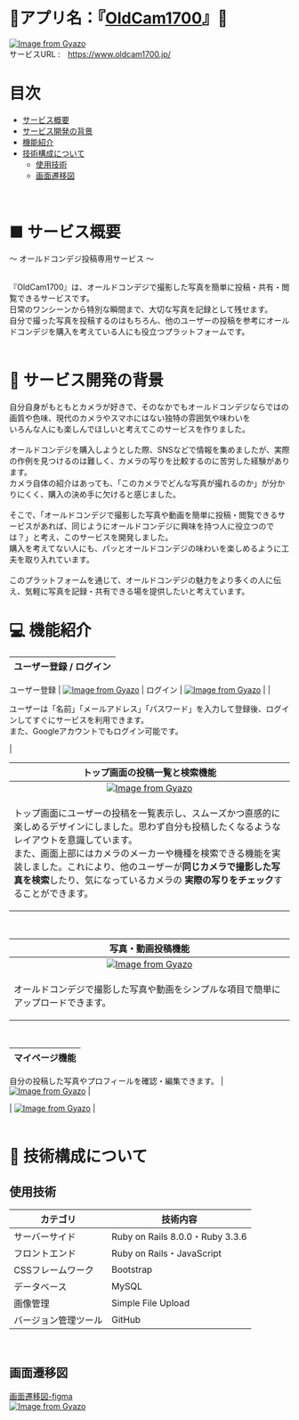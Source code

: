 # 📸アプリ名：『<a href="https://www.oldcam1700.jp/">OldCam1700</a>』📸
[![Image from Gyazo](https://i.gyazo.com/54ec38747e3e4742e03a46a17b6b96ca.png)](https://gyazo.com/54ec38747e3e4742e03a46a17b6b96ca)
<br>
サービスURL :　https://www.oldcam1700.jp/
<br>

# 目次
- [サービス概要](#-サービス概要)
- [サービス開発の背景](#-サービス開発の背景)
- [機能紹介](#-機能紹介)
- [技術構成について](#-技術構成について)
  - [使用技術](#使用技術)
  - [画面遷移図](#画面遷移図)<br>
<br>

#  ■ サービス概要
〜 オールドコンデジ投稿専用サービス 〜<br>
<br>

『OldCam1700』は、オールドコンデジで撮影した写真を簡単に投稿・共有・閲覧できるサービスです。<br>
日常のワンシーンから特別な瞬間まで、大切な写真を記録として残せます。<br>
自分で撮った写真を投稿するのはもちろん、他のユーザーの投稿を参考にオールドコンデジを購入を考えている人にも役立つプラットフォームです。<br>
<br>

# 📖 サービス開発の背景
自分自身がもともとカメラが好きで、そのなかでもオールドコンデジならではの画質や色味、現代のカメラやスマホにはない独特の雰囲気や味わいを<br>
いろんな人にも楽しんでほしいと考えてこのサービスを作りました。<br>
<br>
オールドコンデジを購入しようとした際、SNSなどで情報を集めましたが、実際の作例を見つけるのは難しく、カメラの写りを比較するのに苦労した経験があります。<br>
カメラ自体の紹介はあっても、「このカメラでどんな写真が撮れるのか」が分かりにくく、購入の決め手に欠けると感じました。<br>
<br>
そこで、「オールドコンデジで撮影した写真や動画を簡単に投稿・閲覧できるサービスがあれば、同じようにオールドコンデジに興味を持つ人に役立つのでは？」と考え、このサービスを開発しました。<br>
購入を考えてない人にも、パッとオールドコンデジの味わいを楽しめるように工夫を取り入れています。<br>
<br>
このプラットフォームを通じて、オールドコンデジの魅力をより多くの人に伝え、気軽に写真を記録・共有できる場を提供したいと考えています。<br>

# 💻 機能紹介

| ユーザー登録 / ログイン |
| :---: | 
ユーザー登録
| [![Image from Gyazo](https://i.gyazo.com/7fd003b744905ee3eaab442d948a0c92.png)](https://gyazo.com/7fd003b744905ee3eaab442d948a0c92) |
ログイン
| [![Image from Gyazo](https://i.gyazo.com/3acc53174f360fc086044d9144836010.png)](https://gyazo.com/3acc53174f360fc086044d9144836010) |
| <p align="left">ユーザーは「名前」「メールアドレス」「パスワード」を入力して登録後、ログインしてすぐにサービスを利用できます。<br>また、Googleアカウントでもログイン可能です。</p> |
<br>

| トップ画面の投稿一覧と検索機能 |
| :---: | 
| [![Image from Gyazo](https://i.gyazo.com/f6c39a8cd670fbb9853d30524907f7cd.jpg)](https://gyazo.com/f6c39a8cd670fbb9853d30524907f7cd) |
| <p align="left">トップ画面にユーザーの投稿を一覧表示し、スムーズかつ直感的に楽しめるデザインにしました。思わず自分も投稿したくなるようなレイアウトを意識しています。<br>また、画面上部にはカメラのメーカーや機種を検索できる機能を実装しました。これにより、他のユーザーが**同じカメラで撮影した写真を検索**したり、気になっているカメラの **実際の写りをチェック**することができます。</p> |
<br>

| 写真・動画投稿機能 |
| :---: | 
| [![Image from Gyazo](https://i.gyazo.com/bf710475b816b3b514beb4ed110adf89.png)](https://gyazo.com/bf710475b816b3b514beb4ed110adf89) |
| <p align="left">オールドコンデジで撮影した写真や動画をシンプルな項目で簡単にアップロードできます。</p> |
<br>

| マイページ機能 |
| :---: | 
自分の投稿した写真やプロフィールを確認・編集できます。
| [![Image from Gyazo](https://i.gyazo.com/44aa4d285eefd66131e1e9c0c49bbbfa.jpg)](https://gyazo.com/44aa4d285eefd66131e1e9c0c49bbbfa) |

| [![Image from Gyazo](https://i.gyazo.com/7a2bb11a1f532fe56bbbd613e780b922.png)](https://gyazo.com/7a2bb11a1f532fe56bbbd613e780b922) |
<br>
<br>

# 🔧 技術構成について

## 使用技術
| カテゴリ | 技術内容 |
| --- | --- | 
| サーバーサイド | Ruby on Rails 8.0.0・Ruby 3.3.6 |
| フロントエンド | Ruby on Rails・JavaScript |
| CSSフレームワーク | Bootstrap |
| データベース | MySQL |
| 画像管理 | Simple File Upload |
| バージョン管理ツール | GitHub |
<br>

## 画面遷移図
[画面遷移図-figma](https://www.figma.com/design/Mzy3EBJ1ed9Ws70iMQ7quR/OldCam1700?node-id=242-446&t=hhYpzClxZFVwvtoa-1)  
[![Image from Gyazo](https://i.gyazo.com/51829a3c9a4249cabf91be0f49fd4eed.png)](https://gyazo.com/51829a3c9a4249cabf91be0f49fd4eed)

